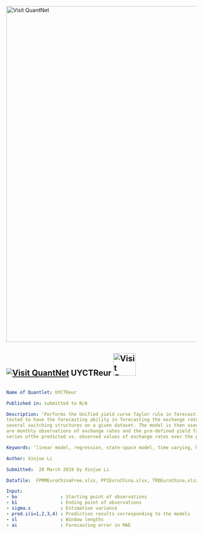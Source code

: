 
[<img src="https://github.com/QuantLet/Styleguide-and-FAQ/blob/master/pictures/banner.png" width="888" alt="Visit QuantNet">](http://quantlet.de/)

## [<img src="https://github.com/QuantLet/Styleguide-and-FAQ/blob/master/pictures/qloqo.png" alt="Visit QuantNet">](http://quantlet.de/) **UYCTReur** [<img src="https://github.com/QuantLet/Styleguide-and-FAQ/blob/master/pictures/QN2.png" width="60" alt="Visit QuantNet 2.0">](http://quantlet.de/)

```yaml

Name of Quantlet: UYCTReur

Published in: submitted to N/A 

Description: ‘Performs the Unified yield curve Taylor rule in forecasting thed exchange rates, a combination of yield factors are 
tested to have the forecasting ability in forecasting the exchange rates. To fit a model with possible structural changes, we set 
several switching structures on a given dataset. The model is then used for forecasting over 3-12 monthos horizons. The input data 
are monthly observations of exchange rates and the pre-defined yield factors. Computes MAE for the forecasted values. Plots the time 
series ofthe predicted vs. observed values of exchange rates over the prediction interval.’

Keywords: ‘linear model, regression, state-space model, time varying, Markov Switching, exchange rates, prediction.’

Author: Xinjue Li

Submitted:  28 March 2019 by Xinjue Li

Datafile:  FPMMEuroChinaFree.xlsx, PPIEuroChina.xlsx, TRDEuroChina.xlsx, TREuroChina.xlsx, TBR.xlsx

Input: 
- bo                : Starting point of observations 
- b1                : Ending point of observations 
- sigma.s           : Estimation variance
- pred.i(i=1,2,3,4) : Prediction results corresponding to the models
- sl                : Window lengths
- ai                : Forecasting error in MAE 




```
